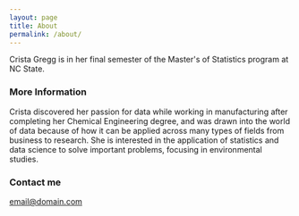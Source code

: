 ```yaml
---
layout: page
title: About
permalink: /about/
---
```


Crista Gregg is in her final semester of the Master's of Statistics program at NC State.

### More Information

Crista discovered her passion for data while working in manufacturing after completing her Chemical Engineering degree, and was drawn into the world of data because of how it can be applied across many types of fields from business to research. She is interested in the application of statistics and data science to solve important problems, focusing in environmental studies. 

### Contact me

[email@domain.com](mailto:cjgregg017@gmail.com)
